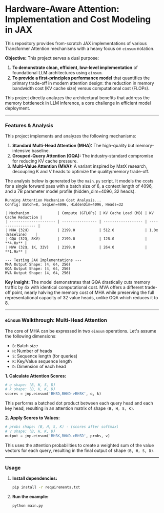 # Hardware-Aware Attention: Implementation and Cost Modeling in JAX

This repository provides from-scratch JAX implementations of various Transformer Attention mechanisms with a heavy focus on `einsum` notation.

**Objective:** This project serves a dual purpose:
1.  **To demonstrate clean, efficient, low-level implementation** of foundational LLM architectures using `einsum`.
2.  **To provide a first-principles performance model** that quantifies the primary trade-off in modern attention design: the reduction in memory bandwidth cost (KV cache size) versus computational cost (FLOPs).

This project directly analyzes the architectural benefits that address the memory bottleneck in LLM inference, a core challenge in efficient model deployment.

---

### Features & Analysis

This project implements and analyzes the following mechanisms:

1.  **Standard Multi-Head Attention (MHA):** The high-quality but memory-intensive baseline.
2.  **Grouped-Query Attention (GQA):** The industry-standard compromise for reducing KV cache pressure.
3.  **Multi-Value Attention (MVA):** A variant inspired by MatX research, decoupling K and V heads to optimize the quality/memory trade-off.

The analysis below is generated by the `main.py` script. It models the costs for a single forward pass with a batch size of 8, a context length of 4096, and a 7B parameter model profile (hidden_dim=4096, 32 heads).

```
Running Attention Mechanism Cost Analysis...
Config: Batch=8, SeqLen=4096, HiddenDim=4096, Heads=32

| Mechanism             | Compute (GFLOPs) | KV Cache Load (MB) | KV Cache Reduction |
| --------------------- | ---------------- | ------------------ | ------------------ |
| MHA (32H)             | 2199.0           | 512.0              | 1.0x (Baseline)    |
| GQA (32Q, 8KV)        | 2199.0           | 128.0              | **4.0x** |
| MVA (32Q, 1K, 32V)    | 2199.0           | 264.0              | **1.9x** |

--- Testing JAX Implementations ---
MHA Output Shape: (4, 64, 256)
GQA Output Shape: (4, 64, 256)
MVA Output Shape: (4, 64, 256)
```

**Key Insight:** The model demonstrates that GQA drastically cuts memory traffic by 4x with identical computational cost. MVA offers a different trade-off point, nearly halving the memory cost of MHA while preserving the full representational capacity of 32 value heads, unlike GQA which reduces it to 8.

---

### `einsum` Walkthrough: Multi-Head Attention

The core of MHA can be expressed in two `einsum` operations. Let's assume the following dimensions:
- `B`: Batch size
- `H`: Number of heads
- `S`: Sequence length (for queries)
- `K`: Key/Value sequence length
- `D`: Dimension of each head

**1. Calculate Attention Scores:**
```python
# q shape: (B, H, S, D)
# k shape: (B, H, K, D)
scores = jnp.einsum('BHSD,BHKD->BHSK', q, k)
```
This performs a batched dot product between each query head and each key head, resulting in an attention matrix of shape `(B, H, S, K)`.

**2. Apply Scores to Values:**
```python
# probs shape: (B, H, S, K) - (scores after softmax)
# v shape: (B, H, K, D)
output = jnp.einsum('BHSK,BHKD->BHSD', probs, v)
```
This uses the attention probabilities to create a weighted sum of the value vectors for each query, resulting in the final output of shape `(B, H, S, D)`.

---

### Usage

1.  **Install dependencies:**
    ```bash
    pip install -r requirements.txt
    ```
2.  **Run the example:**
    ```bash
    python main.py
    ```